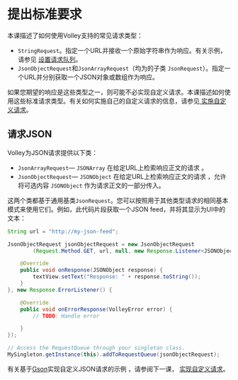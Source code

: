# 提出标准要求

本课描述了如何使用Volley支持的常见请求类型：

- `StringRequest`。指定一个URL并接收一个原始字符串作为响应。有关示例，请参见 [设置请求队列](https://developer.android.com/training/volley/requestqueue.html)。
- `JsonObjectRequest`和`JsonArrayRequest`（均为的子类 `JsonRequest`）。指定一个URL并分别获取一个JSON对象或数组作为响应。

如果您期望的响应是这些类型之一，则可能不必实现自定义请求。本课描述如何使用这些标准请求类型。有关如何实施自己的自定义请求的信息，请参见[ 实施自定义请求](https://developer.android.com/training/volley/request-custom.html)。

## 请求JSON

Volley为JSON请求提供以下类：

- `JsonArrayRequest`— `JSONArray` 在给定URL上检索响应正文的请求 。
- `JsonObjectRequest`— `JSONObject` 在给定URL上检索响应正文的请求 ，允许将可选内容 `JSONObject` 作为请求正文的一部分传入。

这两个类都基于通用基类`JsonRequest`。您可以按照用于其他类型请求的相同基本模式来使用它们。例如，此代码片段获取一个JSON feed，并将其显示为UI中的文本：

```java
String url = "http://my-json-feed";

JsonObjectRequest jsonObjectRequest = new JsonObjectRequest
        (Request.Method.GET, url, null, new Response.Listener<JSONObject>() {

    @Override
    public void onResponse(JSONObject response) {
        textView.setText("Response: " + response.toString());
    }
}, new Response.ErrorListener() {

    @Override
    public void onErrorResponse(VolleyError error) {
        // TODO: Handle error

    }
});

// Access the RequestQueue through your singleton class.
MySingleton.getInstance(this).addToRequestQueue(jsonObjectRequest);
```

有关基于[Gson](http://code.google.com/p/google-gson/)实现自定义JSON请求的示例 ，请参阅下一课， [实现自定义请求](https://developer.android.com/training/volley/request-custom.html)。